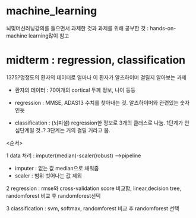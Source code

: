 # machine_learning
뇌및머신러닝강의를 들으면서 과제한 것과 과제를 위해 공부한 것 : hands-on-machine learning많이 참고

# midterm : regression, classification

1375?명정도의 환자의 데이터로 얼마나 이 환자가 알츠하이머 걸릴지 알아보는 과제

* 환자의 데이터 : 70여개의 cortical 두께 정보, 나이 등등

* regression : MMSE, ADAS13 수치를 찾아내는 것. 알츠하이머와 관련있는 숫자인듯

* classification : (뇌피셜) regression한 정보로 3개의 클래스로 나눔. 1단계가 안심단계일 것..? 3단계는 거의 걸릴 거라고 봄.


<순서>

1 data 처리 : imputer(median)-scaler(robust) -->pipeline
 - imputer : 없는 값 median으로 채워줌
 - scaler : 범위 벗어나는 값 제외
 
2 regression : rmse와 cross-validation score 비교함, linear,decision tree, randomforest 비교 후 randomforest선택

3 classification : svm, softmax, randomforest 비교 후 randomforest 선택
